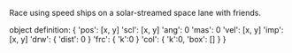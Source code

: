 Race using speed ships on a solar-streamed space lane with friends.

object definition:
{
	'pos': [x, y]
	'scl': [x, y]
	'ang': 0
	'mas': 0
	'vel': [x, y]
	'imp': [x, y]
	'drw': { 'dist': 0 }
	'frc': { 'k':0 }
	'col': { 'k':0, 'box': [] }
}

